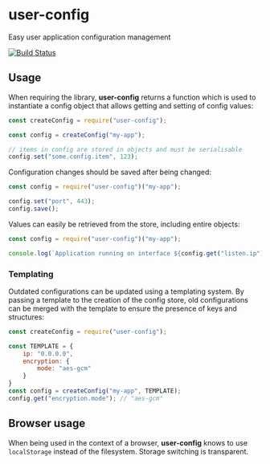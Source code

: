 # user-config
Easy user application configuration management

[![Build Status](https://travis-ci.org/perry-mitchell/user-config.svg?branch=master)](https://travis-ci.org/perry-mitchell/user-config)

## Usage
When requiring the library, **user-config** returns a function which is used to instantiate a config object that allows getting and setting of config values:

```javascript
const createConfig = require("user-config");

const config = createConfig("my-app");

// items in config are stored in objects and must be serialisable
config.set("some.config.item", 123);
```

Configuration changes should be saved after being changed:

```javascript
const config = require("user-config")("my-app");

config.set("port", 443);
config.save();
```

Values can easily be retrieved from the store, including entire objects:

```javascript
const config = require("user-config")("my-app");

console.log(`Application running on interface ${config.get("listen.ip")}`);
```

### Templating
Outdated configurations can be updated using a templating system. By passing a template to the creation of the config store, old configurations can be merged with the template to ensure the presence of keys and structures:

```javascript
const createConfig = require("user-config");

const TEMPLATE = {
    ip: "0.0.0.0",
    encryption: {
        mode: "aes-gcm"
    }
}
const config = createConfig("my-app", TEMPLATE);
config.get("encryption.mode"); // "aes-gcm"
```

## Browser usage
When being used in the context of a browser, **user-config** knows to use `localStorage` instead of the filesystem. Storage switching is transparent.
